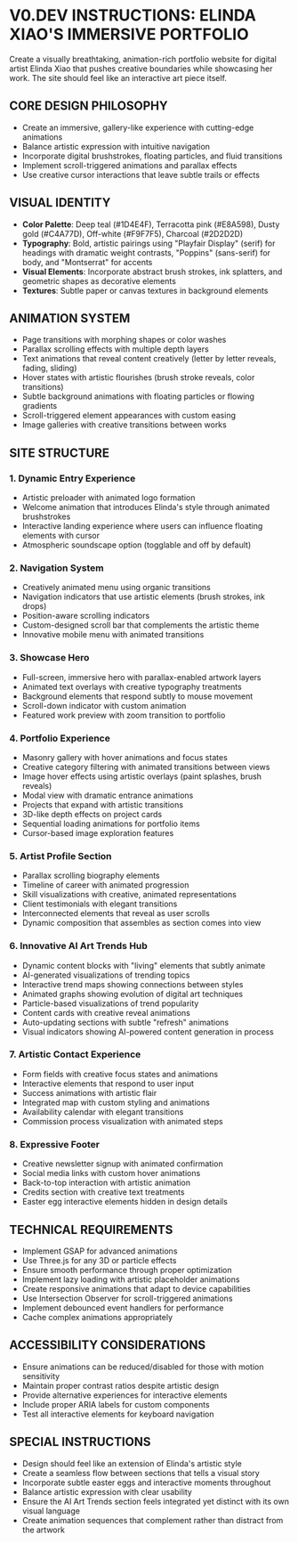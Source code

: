 # V0.DEV INSTRUCTIONS: ELINDA XIAO'S IMMERSIVE PORTFOLIO

Create a visually breathtaking, animation-rich portfolio website for digital artist Elinda Xiao that pushes creative boundaries while showcasing her work. The site should feel like an interactive art piece itself.

## CORE DESIGN PHILOSOPHY
- Create an immersive, gallery-like experience with cutting-edge animations
- Balance artistic expression with intuitive navigation
- Incorporate digital brushstrokes, floating particles, and fluid transitions
- Implement scroll-triggered animations and parallax effects
- Use creative cursor interactions that leave subtle trails or effects

## VISUAL IDENTITY
- **Color Palette**: Deep teal (#1D4E4F), Terracotta pink (#E8A598), Dusty gold (#C4A77D), Off-white (#F9F7F5), Charcoal (#2D2D2D)
- **Typography**: Bold, artistic pairings using "Playfair Display" (serif) for headings with dramatic weight contrasts, "Poppins" (sans-serif) for body, and "Montserrat" for accents
- **Visual Elements**: Incorporate abstract brush strokes, ink splatters, and geometric shapes as decorative elements
- **Textures**: Subtle paper or canvas textures in background elements

## ANIMATION SYSTEM
- Page transitions with morphing shapes or color washes
- Parallax scrolling effects with multiple depth layers
- Text animations that reveal content creatively (letter by letter reveals, fading, sliding)
- Hover states with artistic flourishes (brush stroke reveals, color transitions)
- Subtle background animations with floating particles or flowing gradients
- Scroll-triggered element appearances with custom easing
- Image galleries with creative transitions between works

## SITE STRUCTURE

### 1. Dynamic Entry Experience
- Artistic preloader with animated logo formation
- Welcome animation that introduces Elinda's style through animated brushstrokes
- Interactive landing experience where users can influence floating elements with cursor
- Atmospheric soundscape option (togglable and off by default)

### 2. Navigation System
- Creatively animated menu using organic transitions
- Navigation indicators that use artistic elements (brush strokes, ink drops)
- Position-aware scrolling indicators
- Custom-designed scroll bar that complements the artistic theme
- Innovative mobile menu with animated transitions

### 3. Showcase Hero
- Full-screen, immersive hero with parallax-enabled artwork layers
- Animated text overlays with creative typography treatments
- Background elements that respond subtly to mouse movement
- Scroll-down indicator with custom animation
- Featured work preview with zoom transition to portfolio

### 4. Portfolio Experience
- Masonry gallery with hover animations and focus states
- Creative category filtering with animated transitions between views
- Image hover effects using artistic overlays (paint splashes, brush reveals)
- Modal view with dramatic entrance animations
- Projects that expand with artistic transitions
- 3D-like depth effects on project cards
- Sequential loading animations for portfolio items
- Cursor-based image exploration features

### 5. Artist Profile Section
- Parallax scrolling biography elements
- Timeline of career with animated progression
- Skill visualizations with creative, animated representations
- Client testimonials with elegant transitions
- Interconnected elements that reveal as user scrolls
- Dynamic composition that assembles as section comes into view

### 6. Innovative AI Art Trends Hub
- Dynamic content blocks with "living" elements that subtly animate
- AI-generated visualizations of trending topics
- Interactive trend maps showing connections between styles
- Animated graphs showing evolution of digital art techniques
- Particle-based visualizations of trend popularity
- Content cards with creative reveal animations
- Auto-updating sections with subtle "refresh" animations
- Visual indicators showing AI-powered content generation in process

### 7. Artistic Contact Experience
- Form fields with creative focus states and animations
- Interactive elements that respond to user input
- Success animations with artistic flair
- Integrated map with custom styling and animations
- Availability calendar with elegant transitions
- Commission process visualization with animated steps

### 8. Expressive Footer
- Creative newsletter signup with animated confirmation
- Social media links with custom hover animations
- Back-to-top interaction with artistic animation
- Credits section with creative text treatments
- Easter egg interactive elements hidden in design details

## TECHNICAL REQUIREMENTS
- Implement GSAP for advanced animations
- Use Three.js for any 3D or particle effects
- Ensure smooth performance through proper optimization
- Implement lazy loading with artistic placeholder animations
- Create responsive animations that adapt to device capabilities
- Use Intersection Observer for scroll-triggered animations
- Implement debounced event handlers for performance
- Cache complex animations appropriately

## ACCESSIBILITY CONSIDERATIONS
- Ensure animations can be reduced/disabled for those with motion sensitivity
- Maintain proper contrast ratios despite artistic design
- Provide alternative experiences for interactive elements
- Include proper ARIA labels for custom components
- Test all interactive elements for keyboard navigation

## SPECIAL INSTRUCTIONS
- Design should feel like an extension of Elinda's artistic style
- Create a seamless flow between sections that tells a visual story
- Incorporate subtle easter eggs and interactive moments throughout
- Balance artistic expression with clear usability
- Ensure the AI Art Trends section feels integrated yet distinct with its own visual language
- Create animation sequences that complement rather than distract from the artwork